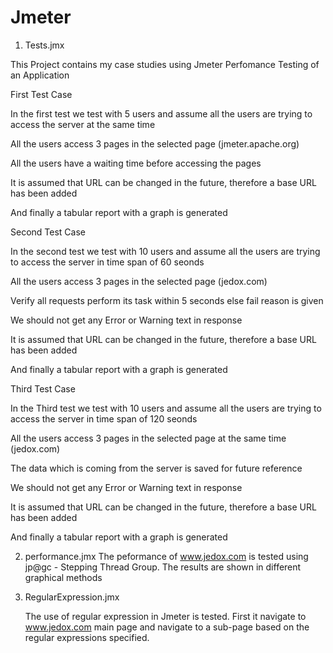 # Jmeter

1. Tests.jmx

This Project contains my case studies using Jmeter
Perfomance Testing of an Application

First Test Case

  In the first test we test with 5 users and assume all the users are trying to access the server at the same time
   
   All the users access 3 pages in the selected page (jmeter.apache.org)

   All the users have a waiting time before accessing the pages

   It is assumed that URL can be changed in the future, therefore a base URL has been added

   And finally a tabular report with a graph is generated 



Second Test Case

  In the second test we test with 10 users and assume all the users are trying to access the server in time span of 60 seonds
   
   All the users access 3 pages in the selected page (jedox.com)

   Verify all requests perform its task within 5 seconds else fail reason is given
   
   We should not get any Error or Warning text in response
   
   It is assumed that URL can be changed in the future, therefore a base URL has been added

   And finally a tabular report with a graph is generated 


Third Test Case

  In the Third test we test with 10 users and assume all the users are trying to access the server in time span of 120 seonds
   
   All the users access 3 pages in the selected page at the same time (jedox.com)

   The data which is coming from the server is saved for future reference
   
   We should not get any Error or Warning text in response
   
   It is assumed that URL can be changed in the future, therefore a base URL has been added

   And finally a tabular report with a graph is generated 

   
   2. performance.jmx
      The peformance of www.jedox.com is tested using jp@gc - Stepping Thread Group. The results are shown in different graphical methods
      
   3. RegularExpression.jmx

      The use of regular expression in Jmeter is tested. First it navigate to  www.jedox.com main page and navigate to a sub-page based on the regular expressions specified. 
